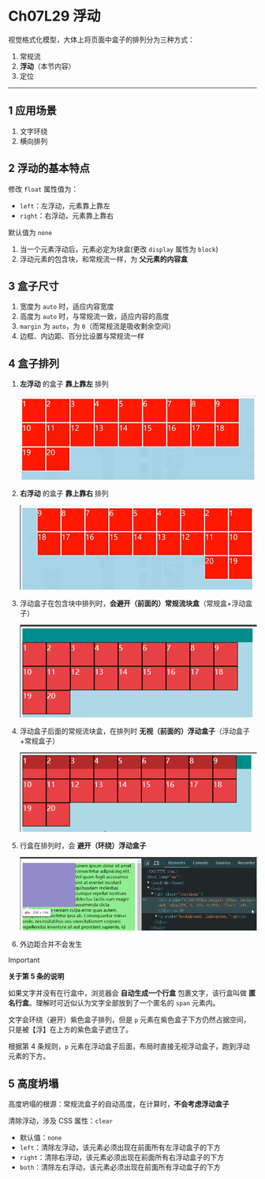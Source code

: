 # Ch07L29 浮动

视觉格式化模型，大体上将页面中盒子的排列分为三种方式：

1. 常规流
2. **浮动**（本节内容）
3. 定位

---



## 1 应用场景

1. 文字环绕
2. 横向排列



## 2 浮动的基本特点

修改 `float` 属性值为：

- `left`：左浮动，元素靠上靠左
- `right`：右浮动，元素靠上靠右

默认值为 `none`

1. 当一个元素浮动后，元素必定为块盒(更改 `display` 属性为 `block`)
2. 浮动元素的包含块，和常规流一样，为 **父元素的内容盒**



## 3 盒子尺寸

1. 宽度为 `auto` 时，适应内容宽度
2. 高度为 `auto` 时，与常规流一致，适应内容的高度
3. `margin` 为 `auto`，为 `0`（而常规流是吸收剩余空间）
4. 边框、内边距、百分比设置与常规流一样



## 4 盒子排列

1. **左浮动** 的盒子 **靠上靠左** 排列

   ![floating left aligns to top-left](../assets/29-1.png)

2. **右浮动** 的盒子 **靠上靠右** 排列

   ![floating right aligns to top-right](../assets/29-2.png)

3. 浮动盒子在包含块中排列时，**会避开（前面的）常规流块盒**（常规盒+浮动盒子）

   ![The following floating boxes will avoid the normal flow box at the front](../assets/29-3.png)

4. 浮动盒子后面的常规流块盒，在排列时 **无视（前面的）浮动盒子**（浮动盒子+常规盒子）

   ![normal box ignores floating boxes](../assets/29-4.png)

5. 行盒在排列时，会 **避开（环绕）浮动盒子**

   ![inline box avoids the floating box](../assets/29-5.png)

6. 外边距合并不会发生

> [!important]
>
> **关于第 5 条的说明**
>
> 如果文字并没有在行盒中，浏览器会 **自动生成一个行盒** 包裹文字，该行盒叫做 **匿名行盒**。理解时可近似认为文字全部放到了一个匿名的 `span` 元素内。
>
> 文字会环绕（避开）紫色盒子排列，但是 `p` 元素在紫色盒子下方仍然占据空间，只是被【浮】在上方的紫色盒子遮住了。
>
> 根据第 4 条规则，`p` 元素在浮动盒子后面，布局时直接无视浮动盒子，跑到浮动元素的下方。



## 5 高度坍塌

高度坍塌的根源：常规流盒子的自动高度，在计算时，**不会考虑浮动盒子**

清除浮动，涉及 CSS 属性：`clear`

- 默认值：`none`
- `left`：清除左浮动，该元素必须出现在前面所有左浮动盒子的下方
- `right`：清除右浮动，该元素必须出现在前面所有右浮动盒子的下方
- `both`：清除左右浮动，该元素必须出现在前面所有浮动盒子的下方
